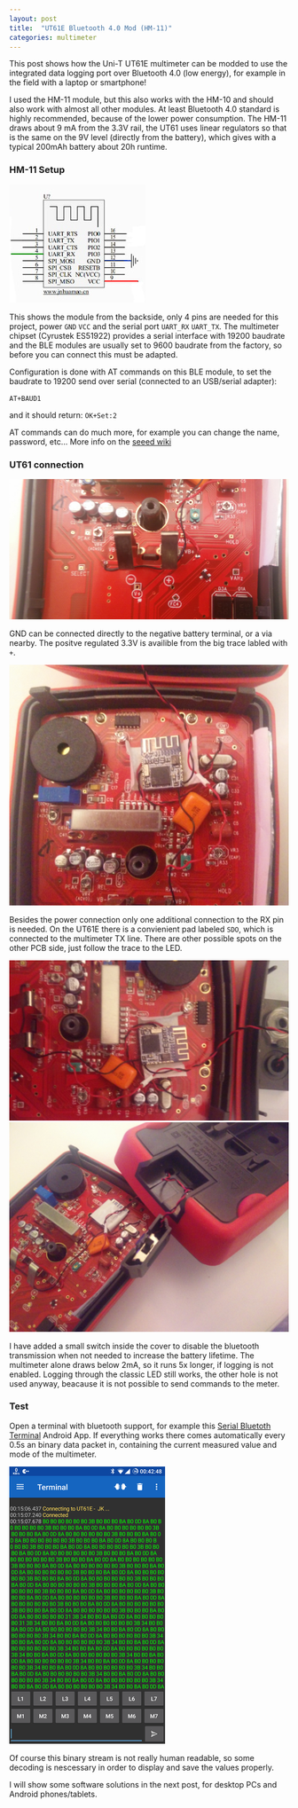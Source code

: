 ```yaml
---
layout: post
title:  "UT61E Bluetooth 4.0 Mod (HM-11)"
categories: multimeter
---
```

This post shows how the Uni-T UT61E multimeter can be modded to use the integrated data logging port over Bluetooth 4.0 (low energy), for example in the field with a laptop or smartphone!

I used the HM-11 module, but this also works with the HM-10 and should also work with almost all other modules. At least Bluetooth 4.0 standard is highly recommended, because of the lower power consumption. 
The HM-11 draws about 9 mA from the 3.3V rail, the UT61 uses linear regulators so that is the same on the 9V level (directly from the battery), which gives with a typical 200mAh battery about 20h runtime.

### HM-11 Setup
![HM-11](/assets/hm-11-pinout.jpg)

This shows the module from the backside, only 4 pins are needed for this project, power `GND` `VCC` and the serial port `UART_RX` `UART_TX`.
The multimeter chipset (Cyrustek ES51922) provides a serial interface with 19200 baudrate and the BLE modules are usually set to 9600 baudrate from the factory, so before you can connect this must be adapted.

Configuration is done with AT commands on this BLE module, to set the baudrate to 19200 send over serial (connected to an USB/serial adapter):
```
AT+BAUD1
```
and it should return: `OK+Set:2`

AT commands can do much more, for example you can change the name, password, etc... More info on the [seeed wiki](http://wiki.seeed.cc/Bluetooth_V4.0_HM_11_BLE_Module/)

### UT61 connection

![UT61E power connection](/assets/ut61e-power.jpg)

GND can be connected directly to the negative battery terminal, or a via nearby. The positve regulated 3.3V is availible from the big trace labled with `+`.

![UT61E module connection](/assets/ut61e-module.jpg)

Besides the power connection only one additional connection to the RX pin is needed. On the UT61E there is a convienient pad labeled `SDO`, which is connected to the multimeter TX line. There are other possible spots on the other PCB side, just follow the trace to the LED.

![UT61E power switch](/assets/ut61e-ble-overview.jpg)
![UT61E power switch](/assets/ut61e-switch.jpg)

I have added a small switch inside the cover to disable the bluetooth transmission when not needed to increase the battery lifetime. The multimeter alone draws below 2mA, so it runs 5x longer, if logging is not enabled. Logging through the classic LED still works, the other hole is not used anyway, beacause it is not possible to send commands to the meter.

### Test
Open a terminal with bluetooth support, for example this [Serial Bluetoth Terminal](https://play.google.com/store/apps/details?id=de.kai_morich.serial_bluetooth_terminal) Android App. If everything works there comes automatically every 0.5s an binary data packet in, containing the current measured value and mode of the multimeter.

![Serial terminal screenshot](/assets/ble-serial-bin.png)

Of course this binary stream is not really human readable, so some decoding is nescessary in order to display and save the values properly.

I will show some software solutions in the next post, for desktop PCs and Android phones/tablets.


